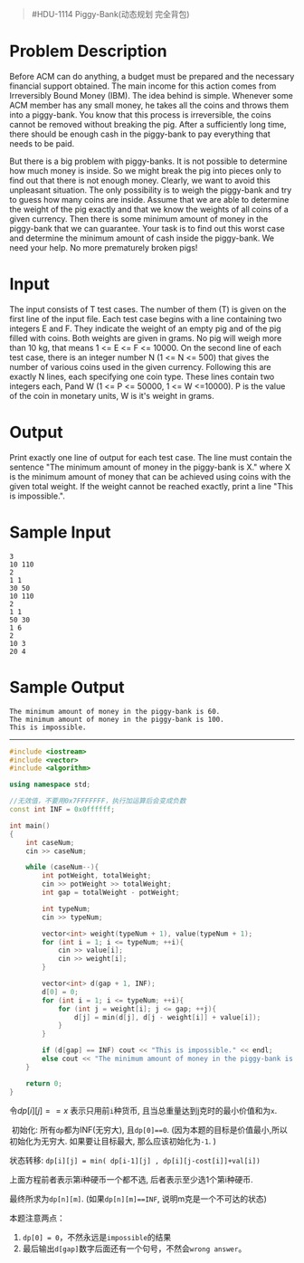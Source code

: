 > #HDU-1114 Piggy-Bank(动态规划 完全背包)

# Problem Description

Before ACM can do anything, a budget must be prepared and the necessary financial support obtained. The main income for this action comes from Irreversibly Bound Money (IBM). The idea behind is simple. Whenever some ACM member has any small money, he takes all the coins and throws them into a piggy-bank. You know that this process is irreversible, the coins cannot be removed without breaking the pig. After a sufficiently long time, there should be enough cash in the piggy-bank to pay everything that needs to be paid.

But there is a big problem with piggy-banks. It is not possible to determine how much money is inside. So we might break the pig into pieces only to find out that there is not enough money. Clearly, we want to avoid this unpleasant situation. The only possibility is to weigh the piggy-bank and try to guess how many coins are inside. Assume that we are able to determine the weight of the pig exactly and that we know the weights of all coins of a given currency. Then there is some minimum amount of money in the piggy-bank that we can guarantee. Your task is to find out this worst case and determine the minimum amount of cash inside the piggy-bank. We need your help. No more prematurely broken pigs!

# Input

The input consists of T test cases. The number of them (T) is given on the first line of the input file. Each test case begins with a line containing two integers E and F. They indicate the weight of an empty pig and of the pig filled with coins. Both weights are given in grams. No pig will weigh more than 10 kg, that means 1 <= E <= F <= 10000. On the second line of each test case, there is an integer number N (1 <= N <= 500) that gives the number of various coins used in the given currency. Following this are exactly N lines, each specifying one coin type. These lines contain two integers each, Pand W (1 <= P <= 50000, 1 <= W <=10000). P is the value of the coin in monetary units, W is it's weight in grams.

# Output

Print exactly one line of output for each test case. The line must contain the sentence "The minimum amount of money in the piggy-bank is X." where X is the minimum amount of money that can be achieved using coins with the given total weight. If the weight cannot be reached exactly, print a line "This is impossible.".

# Sample Input

```
3
10 110
2
1 1
30 50
10 110
2
1 1
50 30
1 6
2
10 3
20 4
```

# Sample Output

```
The minimum amount of money in the piggy-bank is 60.
The minimum amount of money in the piggy-bank is 100.
This is impossible.
```

---

```c++
#include <iostream>
#include <vector>
#include <algorithm>

using namespace std;

//无效值，不要用0x7FFFFFFF，执行加运算后会变成负数
const int INF = 0x0ffffff; 

int main()
{
    int caseNum;
    cin >> caseNum;

    while (caseNum--){
        int potWeight, totalWeight;
        cin >> potWeight >> totalWeight;
        int gap = totalWeight - potWeight;

        int typeNum;
        cin >> typeNum;

        vector<int> weight(typeNum + 1), value(typeNum + 1);
        for (int i = 1; i <= typeNum; ++i){
            cin >> value[i];
            cin >> weight[i];
        }

        vector<int> d(gap + 1, INF);
        d[0] = 0;
        for (int i = 1; i <= typeNum; ++i){
            for (int j = weight[i]; j <= gap; ++j){
                d[j] = min(d[j], d[j - weight[i]] + value[i]);
            }
        }

        if (d[gap] == INF) cout << "This is impossible." << endl;
        else cout << "The minimum amount of money in the piggy-bank is " << d[gap] << "." << endl;
    }

    return 0;
}
```

令$dp[i][j]==x$ 表示只用前`i`种货币, 且当总重量达到j克时的最小价值和为`x`.

 初始化: 所有`dp`都为INF(无穷大), 且`dp[0]==0`. (因为本题的目标是价值最小,所以初始化为无穷大. 如果要让目标最大, 那么应该初始化为`-1`. )

状态转移: `dp[i][j] = min( dp[i-1][j] , dp[i][j-cost[i]]+val[i])`

上面方程前者表示第i种硬币一个都不选, 后者表示至少选1个第i种硬币.

最终所求为`dp[n][m]`. (如果`dp[n][m]==INF`, 说明m克是一个不可达的状态)

本题注意两点：

1. `dp[0] = 0`，不然永远是`impossible`的结果
2. 最后输出`d[gap]`数字后面还有一个句号，不然会`wrong answer`。